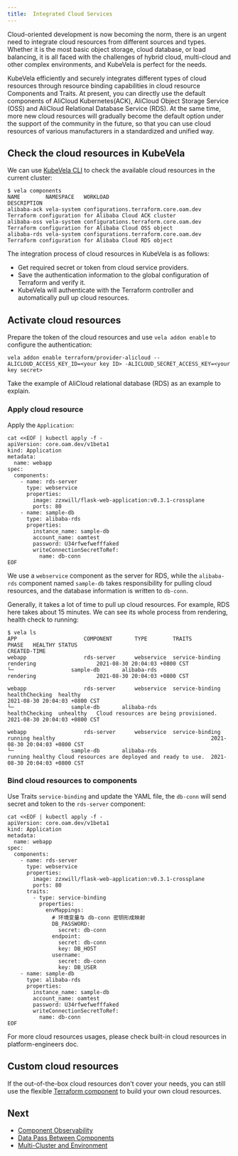 ```yaml
---
title:  Integrated Cloud Services
---
```


Cloud-oriented development is now becoming the norm, there is an urgent need to integrate cloud resources from different sources and types. Whether it is the most basic object storage, cloud database, or load balancing, it is all faced with the challenges of hybrid cloud, multi-cloud and other complex environments, and KubeVela is perfect for the needs.

KubeVela efficiently and securely integrates different types of cloud resources through resource binding capabilities in cloud resource Components and Traits. At present, you can directly use the default components of AliCloud Kubernetes(ACK), AliCloud Object Storage Service (OSS) and AliCloud Relational Database Service (RDS). At the same time, more new cloud resources will gradually become the default option under the support of the community in the future, so that you can use cloud resources of various manufacturers in a standardized and unified way.

## Check the cloud resources in KubeVela

We can use [KubeVela CLI](../install#3-Get-KubeVela-CLI) to check the available cloud resources in the current cluster:

```shell
$ vela components
NAME        NAMESPACE  	WORKLOAD                             	DESCRIPTION                                                            
alibaba-ack	vela-system	configurations.terraform.core.oam.dev	Terraform configuration for Alibaba Cloud ACK cluster       
alibaba-oss	vela-system	configurations.terraform.core.oam.dev	Terraform configuration for Alibaba Cloud OSS object        
alibaba-rds	vela-system	configurations.terraform.core.oam.dev	Terraform configuration for Alibaba Cloud RDS object        
```

The integration process of cloud resources in KubeVela is as follows:

- Get required secret or token from cloud service providers.
- Save the authentication information to the global configuration of Terraform and verify it.
- KubeVela will authenticate with the Terraform controller and automatically pull up cloud resources.

## Activate cloud resources

Prepare the token of the cloud resources and use `vela addon enable` to configure the authentication:

```shell
vela addon enable terraform/provider-alicloud --ALICLOUD_ACCESS_KEY_ID=<your key ID> -ALICLOUD_SECRET_ACCESS_KEY=<your key secret>
```

Take the example of AliCloud relational database (RDS) as an example to explain.

### Apply cloud resource

Apply the `Application`:

```shell
cat <<EOF | kubectl apply -f -
apiVersion: core.oam.dev/v1beta1
kind: Application
metadata:
  name: webapp
spec:
  components:
    - name: rds-server
      type: webservice
      properties:
        image: zzxwill/flask-web-application:v0.3.1-crossplane
        ports: 80
    - name: sample-db
      type: alibaba-rds
      properties:
        instance_name: sample-db
        account_name: oamtest
        password: U34rfwefwefffaked
        writeConnectionSecretToRef:
          name: db-conn
EOF
```

We use a `webservice` component as the server for RDS, while the `alibaba-rds` component named `sample-db` takes responsibility for pulling cloud resources, and the database information is written to `db-conn`.

Generally, it takes a lot of time to pull up cloud resources. For example, RDS here takes about 15 minutes. We can see its whole process from rendering, health check to running:

```
$ vela ls                  
APP                  	COMPONENT     	TYPE       	TRAITS            	PHASE  	HEALTHY	STATUS                                        	CREATED-TIME 
webapp               	rds-server    	webservice 	service-binding   	rendering	       	      	2021-08-30 20:04:03 +0800 CST
└─                 	sample-db     	alibaba-rds	                  	rendering	       	      	2021-08-30 20:04:03 +0800 CST

webapp               	rds-server    	webservice 	service-binding   	healthChecking	healthy  	                                      	2021-08-30 20:04:03 +0800 CST
└─                 	sample-db     	alibaba-rds	                  	healthChecking	unhealthy	Cloud resources are being provisioned.	2021-08-30 20:04:03 +0800 CST

webapp               	rds-server    	webservice 	service-binding   	running	healthy	                                              	2021-08-30 20:04:03 +0800 CST
└─                 	sample-db     	alibaba-rds	                  	running	healthy	Cloud resources are deployed and ready to use.	2021-08-30 20:04:03 +0800 CST
```

### Bind cloud resources to components

Use Traits `service-binding` and update the YAML file, the `db-conn` will send secret and token to the `rds-server` component:

```shell
cat <<EOF | kubectl apply -f -
apiVersion: core.oam.dev/v1beta1
kind: Application
metadata:
  name: webapp
spec:
  components:
    - name: rds-server
      type: webservice
      properties:
        image: zzxwill/flask-web-application:v0.3.1-crossplane
        ports: 80
      traits:
        - type: service-binding
          properties:
            envMappings:
              # 环境变量与 db-conn 密钥形成映射
              DB_PASSWORD:
                secret: db-conn                             
              endpoint:
                secret: db-conn
                key: DB_HOST          
              username:
                secret: db-conn
                key: DB_USER
    - name: sample-db
      type: alibaba-rds
      properties:
        instance_name: sample-db
        account_name: oamtest
        password: U34rfwefwefffaked
        writeConnectionSecretToRef:
          name: db-conn
EOF
```

For more cloud resources usages, please check built-in cloud resources in platform-engineers doc.

## Custom cloud resources

If the out-of-the-box cloud resources don't cover your needs, you can still use the flexible [Terraform component](../platform-engineers/components/component-terraform) to build your own cloud resources.

## Next

- [Component Observability](./component-observability)
- [Data Pass Between Components ](./component-dependency-parameter)
- [Multi-Cluster and Environment](./multi-app-env-cluster)